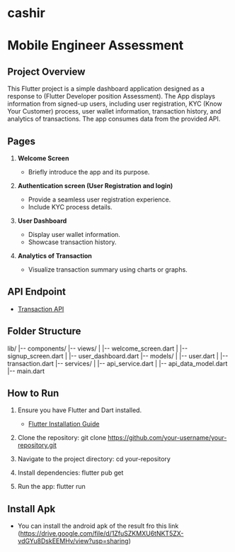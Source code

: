 # cashir
# Mobile Engineer Assessment

## Project Overview

This Flutter project is a simple dashboard application designed as a response to (Flutter Developer position Assessment). The App displays information from signed-up users, including user registration, KYC (Know Your Customer) process, user wallet information, transaction history, and analytics of transactions. The app consumes data from the provided API.

## Pages

1. **Welcome Screen**
   - Briefly introduce the app and its purpose.
   
2. **Authentication screen (User Registration and login)**
   - Provide a seamless user registration experience.
   - Include KYC process details.

3. **User Dashboard**
   - Display user wallet information.
   - Showcase transaction history.

4. **Analytics of Transaction**
   - Visualize transaction summary using charts or graphs.

## API Endpoint

- [Transaction API](https://1c8c53e2-0aec-46fe-987f-9dae3b564b23.mock.pstmn.io/test/dev)

## Folder Structure
   lib/
  |-- components/
  |-- views/
  |   |-- welcome_screen.dart
  |   |-- signup_screen.dart
  |   |-- user_dashboard.dart
  |-- models/
  |   |-- user.dart
  |   |-- transaction.dart
  |-- services/
  |   |-- api_service.dart
  |   |-- api_data_model.dart 
  |-- main.dart

## How to Run

1. Ensure you have Flutter and Dart installed.
   - [Flutter Installation Guide](https://flutter.dev/docs/get-started/install)

2. Clone the repository:
   git clone https://github.com/your-username/your-repository.git
3. Navigate to the project directory:
   cd your-repository
4. Install dependencies:
   flutter pub get
5. Run the app:
   flutter run 

## Install Apk
- You can install the android apk of the result fro this link (https://drive.google.com/file/d/1ZfuSZKMXU6tNKT5ZX-vdGYu8DskEEMHv/view?usp=sharing)




